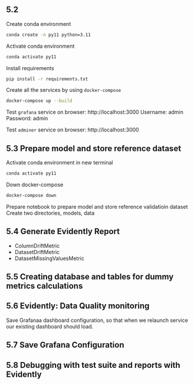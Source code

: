 ## 5.2
Create conda environment
```bash
conda create -n py11 python=3.11
```

Activate conda environment
```bash
conda activate py11
```

Install requirements
```bash
pip install -r requirements.txt
```

Create all the services by using `docker-compose`
```bash
docker-compose up --build
```

Test `grafana` service on browser:
http://localhost:3000
Username: admin
Password: admin

Test `adminer` service on browser:
http://localhost:3000

## 5.3 Prepare model and store reference dataset

Activate conda environment in new terminal
```bash
conda activate py11
```

Down docker-compose
```bash
docker-compose down
```

Prepare notebook to prepare model and store reference validatioin dataset
Create two directories, models, data

## 5.4 Generate Evidently Report
* ColumnDriftMetric
* DatasetDriftMetric
* DatasetMissingValuesMetric

## 5.5 Creating database and tables for dummy metrics calculations


## 5.6 Evidently: Data Quality monitoring
Save Grafanaa dashboard configuration, so that when we relaunch service our existing dashboard should load.

## 5.7 Save Grafana Configuration

## 5.8 Debugging with test suite and reports with Evidently
